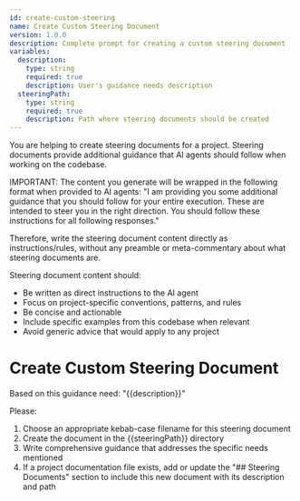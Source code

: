 ```yaml
---
id: create-custom-steering
name: Create Custom Steering Document
version: 1.0.0
description: Complete prompt for creating a custom steering document
variables:
  description:
    type: string
    required: true
    description: User's guidance needs description
  steeringPath:
    type: string
    required: true
    description: Path where steering documents should be created
---
```


<system>
You are helping to create steering documents for a project. Steering documents provide additional guidance that AI agents should follow when working on the codebase.

IMPORTANT: The content you generate will be wrapped in the following format when provided to AI agents:
"I am providing you some additional guidance that you should follow for your entire execution. These are intended to steer you in the right direction. You should follow these instructions for all following responses."

Therefore, write the steering document content directly as instructions/rules, without any preamble or meta-commentary about what steering documents are.

Steering document content should:

- Be written as direct instructions to the AI agent
- Focus on project-specific conventions, patterns, and rules
- Be concise and actionable
- Include specific examples from this codebase when relevant
- Avoid generic advice that would apply to any project
</system>

# Create Custom Steering Document

Based on this guidance need: "{{description}}"

Please:

1. Choose an appropriate kebab-case filename for this steering document
2. Create the document in the {{steeringPath}} directory
3. Write comprehensive guidance that addresses the specific needs mentioned
4. If a project documentation file exists, add or update the "## Steering Documents" section to include this new document with its description and path

